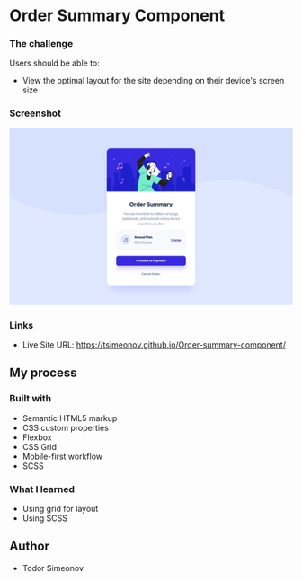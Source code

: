 # Order Summary Component

### The challenge

Users should be able to:

- View the optimal layout for the site depending on their device's screen size

### Screenshot

![](./design/desktop-design.jpg)

### Links

- Live Site URL: https://tsimeonov.github.io/Order-summary-component/

## My process

### Built with

- Semantic HTML5 markup
- CSS custom properties
- Flexbox
- CSS Grid
- Mobile-first workflow
- SCSS

### What I learned

- Using grid for layout
- Using SCSS

## Author

- Todor Simeonov
